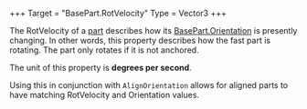 +++
Target = "BasePart.RotVelocity"
Type = Vector3
+++

The RotVelocity of a [part](https://developer.roblox.com/api-reference/class/BasePart) describes how its [BasePart.Orientation](https://developer.roblox.com/api-reference/property/BasePart/Orientation) is presently changing. In other words, this property describes how the fast part is rotating. The part only rotates if it is not anchored. The unit of this property is **degrees per second**.Using this in conjunction with `AlignOrientation` allows for aligned parts to have matching RotVelocity and Orientation values.